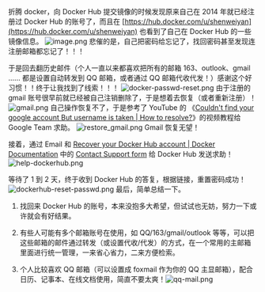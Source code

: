 折腾 docker，向 Docker Hub 提交镜像的时候发现原来自己在 2014 年就已经注册过 Docker Hub 的账号了，而且在 [https://hub.docker.com/u/shenweiyan](https://hub.docker.com/u/shenweiyan) 也看到了自己在 Docker Hub 的一些镜像信息。
![image.png](https://cdn.nlark.com/yuque/0/2021/png/126032/1622681362070-529456e1-1100-42b7-9501-d38a0fd3280a.png#clientId=u03c03f40-6940-4&from=paste&height=1135&id=ue85e96c0&originHeight=1135&originWidth=1281&originalType=binary&size=99227&status=done&style=none&taskId=u161ef18a-16f7-4f2b-a86e-535d7873d1e&width=1281)
悲催的是，自己把密码给忘记了，找回密码甚至发现连注册邮箱都忘记了！！！

于是回去翻历史邮件（个人一直以来都喜欢把所有的邮箱 163、outlook、gmail ...... 都是设置自动转发到 QQ 邮箱，或者通过 QQ 邮箱代收代发！）感谢这个好习惯！！终于让我找到了线索！！！
![docker-passwd-reset.png](https://cdn.nlark.com/yuque/0/2021/png/126032/1622682748331-9ba7db6f-caa0-4569-b532-ea2d53aa8185.png#clientId=u03c03f40-6940-4&from=ui&id=u69bbbfa6&originHeight=360&originWidth=773&originalType=binary&size=23612&status=done&style=none&taskId=ud5ed94b0-34a4-4250-98d8-59cded254dc)
由于注册的 gmail 账号很早前就已经被自己注销删除了，于是想着去恢复（或者重新注册）！
![gmail.png](https://cdn.nlark.com/yuque/0/2021/png/126032/1622683444187-02f4b1bf-c129-4b99-801c-f6c99f6d45bb.png#clientId=u03c03f40-6940-4&from=ui&id=u52237613&originHeight=300&originWidth=740&originalType=binary&size=40927&status=done&style=none&taskId=ucc237fc8-9a02-430f-8e3d-630dec73e33)
自己操作恢复不了，于是参考了 YouTube 的 《[Couldn't find your google account But username is taken | How to resolve?](https://www.youtube.com/watch?v=QDy9voxTHW4)》的视频教程给 Google Team 求助。
![restore_gmail.png](https://cdn.nlark.com/yuque/0/2021/png/126032/1622683978050-54c563d1-92ca-448e-8192-bf7dee705429.png#clientId=u03c03f40-6940-4&from=ui&id=ud22f596f&originHeight=368&originWidth=701&originalType=binary&size=23484&status=done&style=none&taskId=u2219e095-4f67-4439-815e-0cc6d7a009d)
Gmail 恢复无望！

接着，通过 Email 和 [Recover your Docker Hub account | Docker Documentation](https://docs.docker.com/docker-hub/2fa/recover-hub-account/) 中的 [Contact Support form](https://hub.docker.com/support/contact/?category=2fa-lockout) 给 Docker Hub 发送求助！
![help-dockerhub.png](https://cdn.nlark.com/yuque/0/2021/png/126032/1622685074720-11a6a406-b2ed-42cb-bbc5-52e712cc8011.png#clientId=u03c03f40-6940-4&from=ui&id=u4ed6837f&originHeight=516&originWidth=753&originalType=binary&size=38441&status=done&style=none&taskId=u4ada3d8b-95d8-4bf9-8705-8fd11cd366b)

等待了 1 到 2 天，终于收到 Docker Hub 的答复，根据链接，重置密码成功！
![dockerhub-reset-passwd.png](https://cdn.nlark.com/yuque/0/2021/png/126032/1622685325482-8a48742f-8255-4e24-a2f2-988dcf9c9277.png#clientId=u03c03f40-6940-4&from=ui&id=u947feb6e&originHeight=544&originWidth=739&originalType=binary&size=40020&status=done&style=none&taskId=u7507a146-e7cb-4303-add7-a821485e057)
最后，简单总结一下。

1. 找回来 Docker Hub 的账号，本来没抱多大希望，但试试也无妨，努力一下或许就会有好结果。

2. 有些人可能有多个邮箱账号在使用，如 QQ/163/gmail/outlook 等等，可以把这些邮箱的邮件通过转发（或设置代收/代发）的方式，在一个常用的主邮箱里面进行统一管理，一来省心省力，二来方便检索。

3. 个人比较喜欢 QQ 邮箱（可以设置成 foxmail 作为你的 QQ 主显邮箱），配合日历、记事本、在线文档使用，简直不要太爽！![qq-mail.png](https://cdn.nlark.com/yuque/0/2021/png/126032/1622686021089-0e2be64a-7489-4ea3-8c3b-1fd6c2fbca36.png#clientId=u03c03f40-6940-4&from=ui&id=u432c6ab1&originHeight=736&originWidth=1201&originalType=binary&size=76508&status=done&style=none&taskId=ue97a1011-f1a1-4a6a-bb32-ed0ea270ea0)
